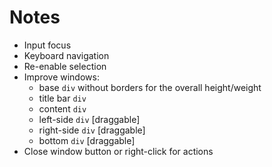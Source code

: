 # Notes

- Input focus
- Keyboard navigation
- Re-enable selection
- Improve windows:
  - base `div` without borders for the overall height/weight
  - title bar `div`
  - content `div`
  - left-side `div` [draggable]
  - right-side `div` [draggable]
  - bottom `div` [draggable]
- Close window button or right-click for actions
